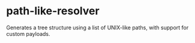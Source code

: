 # path-like-resolver
Generates a tree structure using a list of UNIX-like paths, with support for custom payloads.
